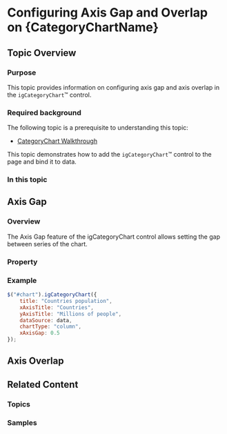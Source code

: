 ﻿<!--
|metadata|
{
    "fileName": "igcategorychart-configuring-axis-gap-and-overlap",
    "controlName": "igCategoryChart",
    "tags": ["API", "CategoryChart", "Axes"]
}
|metadata|
-->

# Configuring Axis Gap and Overlap on {CategoryChartName}

## Topic Overview

### Purpose

This topic provides information on configuring axis gap and axis overlap in the `igCategoryChart`™ control.

### Required background

The following topic is a prerequisite to understanding this topic:
- [CategoryChart Walkthrough](categorychart-walkthrough.html)

This topic demonstrates how to add the `igCategoryChart`™ control to the page and bind it to data.

### In this topic

## Axis Gap

### Overview

The Axis Gap feature of the igCategoryChart control allows setting the gap between series of the chart.

### Property



### Example

```javascript
$("#chart").igCategoryChart({
    title: "Countries population",
    xAxisTitle: "Countries",
    yAxisTitle: "Millions of people",
    dataSource: data,
    chartType: "column",
    xAxisGap: 0.5
});
```

## Axis Overlap

## Related Content

### Topics

### Samples